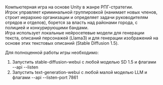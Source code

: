 Компьютерная игра на основе Unity в жанре РПГ-стратегии.  
Игрок управляет криминальной группировкой (нанимает новых членов, строит иерархию организации и определяет задачи руководителям отрядов и отделов), борется за власть над районами города, с полицией и конкурирующими бандами.  
Игра использует локальные нейросетевые модели для генерации текста, описаний персонажей (Llama3) и для генерации изображений на основе этих текстовых описаний (Stable Diffusion 1.5).  

Для полноценной работы игры необходимо:  
1) Запустить stable-diffusion-webui с любой моделью SD 1.5 и флагами --api --listen  
2) Запустить text-generation-webui с любой малой моделью LLM и флагами --api --listen-port 7861  
